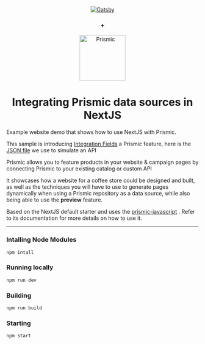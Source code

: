 
<div align="center">
  <a href="https://nextjs.org/">
    <img alt="Gatsby" src="https://shorturl.at/akmZ7" />
  </a>
  <h3><strong>+</strong></h3>
  <a href="https://prismic.io">
    <img alt="Prismic" src="https://shorturl.at/mrDNT" width="120">
  </a>
</div>
<h1 align="center">
  Integrating Prismic data sources in NextJS
</h1>

Example website demo that shows how to use NextJS with Prismic. 

This sample is introducing [Integration Fields](https://user-guides.prismic.io/en/articles/1401146-introduction-to-integration-fields) a Prismic feature, here is the [JSON file](https://gist.githubusercontent.com/Gholgot/650aebf9ae883b551b2dc102c2d6620c/raw/b2e2aa8bb0a60104d6ea6bae469a3b3447278cf7/coffee_list.json) we use to simulate an API 

Prismic allows you to feature products in your website & campaign pages by connecting Prismic to your existing catalog or custom API

It showcases how a website for a coffee store could be designed and built, as well as the techniques you will have to use to generate pages dynamically when using a Prismic repository as a data source, while also being able to use the **preview** feature.

Based on the NextJS default starter and uses the [prismic-javascript](https://github.com/prismicio/prismic-javascript) . Refer to its documentation for more details on how to use it.

---
### Intalling Node Modules 
```
npm intall
```

### Running locally 
```
npm run dev
```

### Building

```
npm run build
```

### Starting
```
npm start
```
